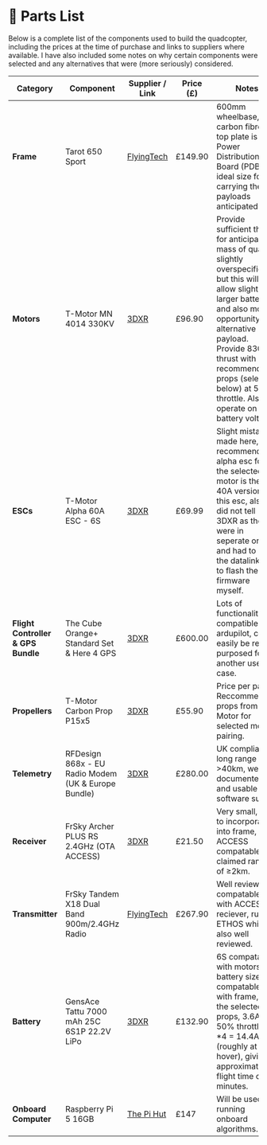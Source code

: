 # 🧩 Parts List

Below is a complete list of the components used to build the quadcopter, including the prices at the time of purchase and links to suppliers where available. I have also included some notes on why certain components were selected and any alternatives that were (more seriously) considered.


| Category        | Component                       | Supplier / Link                                                                 | Price (£) | Notes |
|-----------------|----------------------------------|----------------------------------------------------------------------------------|-----------|-------|
| **Frame**       | Tarot 650 Sport            | [FlyingTech](https://www.flyingtech.co.uk/product/tarot-650-sport-carbon-fibre-foldable-quadcopter-frame/)                           | £149.90    | 600mm wheelbase, carbon fibre, top plate is the Power Distribution Board (PDB), ideal size for carrying the payloads anticipated.  |
| **Motors**      | T-Motor MN 4014 330KV      | [3DXR](https://www.3dxr.co.uk/multirotor-c3/multirotor-motors-c35/t-motor-mn4014-p3510)                                        | £96.90    | Provide sufficient thrust for anticipated mass of quad, slightly overspecified but this will allow slightly larger battery and also more opportunity for alternative payload. Provide 830g of thrust with recommended props (selected below) at 50% throttle. Also operate on 6S battery voltage. |
| **ESCs**        | T-Motor Alpha 60A ESC - 6S                 | [3DXR](https://www.3dxr.co.uk/multirotor-c3/multirotor-escs-c48/t-motor-alpha-60a-6s-lv-p2888)                                           | £69.99    | Slight mistake made here, recommended alpha esc for the selected motor is the 40A version of this esc, also did not tell 3DXR as they were in seperate orders and had to buy the datalink v2 to flash the firmware myself. |
| **Flight Controller & GPS Bundle** | The Cube Orange+ Standard Set & Here 4 GPS        | [3DXR](https://www.3dxr.co.uk/autopilots-c2/the-cube-aka-pixhawk-2-1-c9/cube-autopilot-and-combos-c10/cubepilot-bundle-the-cube-orange-standard-set-hx4-06222-here-4-hx4-06248-p5610/s7072)                         | £600.00    | Lots of functionality, compatible with ardupilot, could easily be re-purposed for another use case. |
| **Propellers**  | T-Motor Carbon Prop P15x5         | [3DXR](https://www.3dxr.co.uk/multirotor-c3/multirotor-props-c265/t-motor-carbon-prop-p15x5-p2789)                                             | £55.90    | Price per pair. Reccommended props from T-Motor for selected motor pairing. |
| **Telemetry**    | RFDesign 868x - EU Radio Modem (UK & Europe Bundle)          | [3DXR](https://www.3dxr.co.uk/radio-gear-c33/telemetry-c31/868-mhz-telemetry-c65/rf-design-rfdesign-rfd-868x-eu-radio-modem-uk-and-europe-bundle-p4243/s4671)                             | £280.00    | UK compliant, long range >40km, well documented and usable software suite. |
| **Receiver**    | FrSky Archer PLUS RS 2.4GHz (OTA ACCESS)          | [3DXR](https://www.3dxr.co.uk/radio-gear-c33/receivers-c112/frsky-archer-plus-rs-2-4ghz-receiver-ota-access-p4556/s5005)                             | £21.50    | Very small, easy to incorporate into frame, ACCESS compatable and claimed range of ≥2km. |
| **Transmitter** | FrSky Tandem X18 Dual Band 900m/2.4GHz Radio              | [FlyingTech](https://www.flyingtech.co.uk/product/frsky-tandem-x18-x18s-x18se-dual-band-900m-2-4ghz-radio/)                                           | £267.90    | Well reviewed, compatable with ACCESS reciever, runs ETHOS which is also well reviewed. |
| **Battery**     | GensAce Tattu 7000 mAh 25C 6S1P 22.2V LiPo                | [3DXR](https://www.3dxr.co.uk/electronics-c78/batteries-c144/gensace-gens-ace-tattu-7000mah-25c-6s1p-22-2v-lipo-with-xt90-p3644)                                         | £132.90    | 6S compatable with motors, battery size compatable with frame, with the selected props, 3.6A @ 50% throttle so *4 = 14.4A (roughly at hover), giving approximate flight time of 30 minutes. |
| **Onboard Computer** | Raspberry Pi 5 16GB | [The Pi Hut](https://thepihut.com/products/raspberry-pi-5-starter-kit?variant=53972414693761)                                        | £147    | Will be used for running onboard algorithms. |

